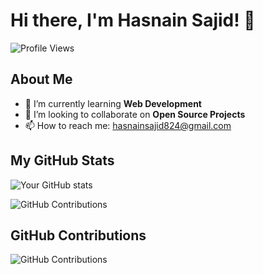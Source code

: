 # Hi there, I'm Hasnain Sajid! 👋

![Profile Views](https://komarev.com/ghpvc/?username=hussy24&color=green)

## About Me
- 🌱 I’m currently learning **Web Development**
- 👯 I’m looking to collaborate on **Open Source Projects**
- 📫 How to reach me: [hasnainsajid824@gmail.com](mailto:hasnainsajid824@gmail.com)

## My GitHub Stats
![Your GitHub stats](https://github-readme-stats.vercel.app/api?username=hussy24&show_icons=true&theme=radical)


![GitHub Contributions](https://github.com/hussy24/github-contributions-chart)

## GitHub Contributions
![GitHub Contributions](https://github.com/hussy24/github-contributions-chart)




